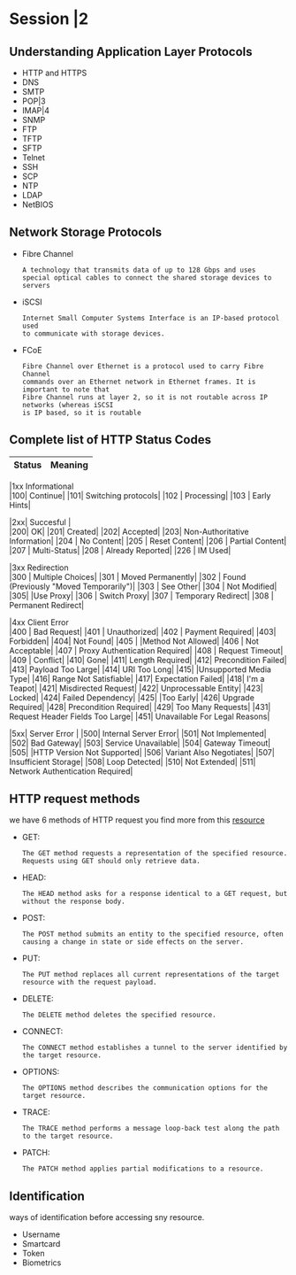# Session |2

## Understanding Application Layer Protocols
 


<ul>
<li>HTTP and HTTPS</li>
<li>DNS</li>
<li>SMTP</li>
<li>POP|3</li>
<li>IMAP|4</li>
<li>SNMP</li>
<li>FTP</li>
<li>TFTP</li>
<li>SFTP</li>
<li>Telnet</li>
<li>SSH</li>
<li>SCP</li>
<li>NTP</li>
<li>LDAP</li>
<li>NetBIOS</li>
</ul>

## Network Storage Protocols
<ul>
<li>Fibre Channel 

    A technology that transmits data of up to 128 Gbps and uses
    special optical cables to connect the shared storage devices to servers

</li>

<li>iSCSI

    Internet Small Computer Systems Interface is an IP-based protocol used
    to communicate with storage devices.

</li>

<li>FCoE

    Fibre Channel over Ethernet is a protocol used to carry Fibre Channel
    commands over an Ethernet network in Ethernet frames. It is important to note that
    Fibre Channel runs at layer 2, so it is not routable across IP networks (whereas iSCSI
    is IP based, so it is routable

</li>

</ul>


## Complete list of HTTP Status Codes

|Status|Meaning|
| --- | --- | 

|1xx Informational 	 
|100| 	Continue|
|101| 	Switching protocols|
|102 |	Processing|
|103 |	Early Hints|
  	 
|2xx| Succesful |	 
|200| 	OK|
|201|	Created|
|202| 	Accepted|
|203|  	Non-Authoritative Information|
|204 |	No Content|
|205 |	Reset Content|
|206 |	Partial Content|
|207 |	Multi-Status|
|208 |	Already Reported|
|226 |	IM Used|
  	 
|3xx Redirection 	 
|300 |	Multiple Choices|
|301 |	Moved Permanently|
|302 |	Found (Previously "Moved Temporarily")|
|303 |	See Other|
|304 |	Not Modified|
|305| 	|Use Proxy|
|306 |	Switch Proxy|
|307 |	Temporary Redirect|
|308 |	Permanent Redirect|
  	 
|4xx Client Error 	 
|400 |	Bad Request|
|401 |	Unauthorized|
|402 |	Payment Required|
|403| 	Forbidden|
|404| 	Not Found|
|405 |	|Method Not Allowed|
|406 |	Not Acceptable|
|407 |	Proxy Authentication Required|
|408 |	Request Timeout|
|409 |	Conflict|
|410| 	Gone|
|411| 	Length Required|
|412| 	Precondition Failed|
|413| 	Payload Too Large|
|414| 	URI Too Long|
|415| 	|Unsupported Media Type|
|416| 	Range Not Satisfiable|
|417| 	Expectation Failed|
|418| 	I'm a Teapot|
|421| 	Misdirected Request|
|422| 	Unprocessable Entity|
|423| 	Locked|
|424| 	Failed Dependency|
|425| 	|Too Early|
|426| 	Upgrade Required|
|428| 	Precondition Required|
|429| 	Too Many Requests|
|431| 	Request Header Fields Too Large|
|451| 	Unavailable For Legal Reasons|
  	 
|5xx| Server Error 	 |
|500| 	Internal Server Error|
|501| 	Not Implemented|
|502| 	Bad Gateway|
|503| 	Service Unavailable|
|504| 	Gateway Timeout|
|505| 	|HTTP Version Not Supported|
|506| 	Variant Also Negotiates|
|507| 	Insufficient Storage|
|508| 	Loop Detected|
|510| 	Not Extended|
|511| 	Network Authentication Required|


## HTTP request methods

we have 6 methods of  HTTP request you find more from this <a href="https://developer.mozilla.org/en-US/docs/Web/HTTP/Methods" >resource</a>

<ul>

<li>GET:

    The GET method requests a representation of the specified resource. Requests using GET should only retrieve data.

</li>

<li>HEAD:

    The HEAD method asks for a response identical to a GET request, but without the response body.

</li>

<li>POST:

    The POST method submits an entity to the specified resource, often causing a change in state or side effects on the server.

</li>

<li>PUT:

    The PUT method replaces all current representations of the target resource with the request payload.

<li>DELETE:

    The DELETE method deletes the specified resource.
</li>

<li>CONNECT:

    The CONNECT method establishes a tunnel to the server identified by the target resource.

<li>OPTIONS:

    The OPTIONS method describes the communication options for the target resource.

</li>

<li>TRACE:

    The TRACE method performs a message loop-back test along the path to the target resource.

</li>

<li>PATCH:

    The PATCH method applies partial modifications to a resource.

</li>

</ul>



## Identification
ways of identification before accessing sny resource.
<ul>
<li>Username </li>
<li>Smartcard</li>
<li>Token </li>
<li>Biometrics</li>
</ul>


